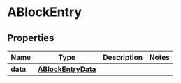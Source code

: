 
# ABlockEntry

## Properties
Name | Type | Description | Notes
------------ | ------------- | ------------- | -------------
**data** | [**ABlockEntryData**](ABlockEntryData.md) |  | 



